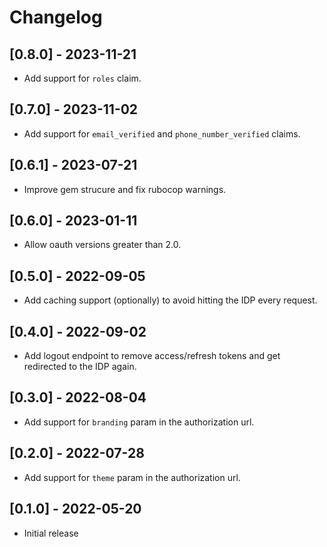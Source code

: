 # Changelog

## [0.8.0] - 2023-11-21

- Add support for `roles` claim.

## [0.7.0] - 2023-11-02

- Add support for `email_verified` and `phone_number_verified` claims.

## [0.6.1] - 2023-07-21

- Improve gem strucure and fix rubocop warnings.

## [0.6.0] - 2023-01-11

- Allow oauth versions greater than 2.0.

## [0.5.0] - 2022-09-05

- Add caching support (optionally) to avoid hitting the IDP every request.

## [0.4.0] - 2022-09-02

- Add logout endpoint to remove access/refresh tokens and get redirected
to the IDP again.

## [0.3.0] - 2022-08-04

- Add support for `branding` param in the authorization url.

## [0.2.0] - 2022-07-28

- Add support for `theme` param in the authorization url.

## [0.1.0] - 2022-05-20

- Initial release
